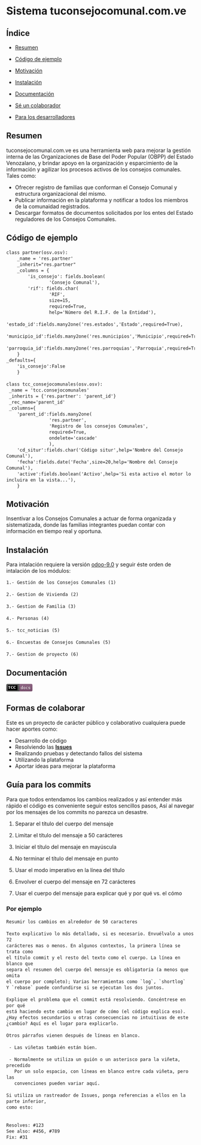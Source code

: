 # Sistema tuconsejocomunal.com.ve

## Índice ##

*   [Resumen](#resumen)

*   [Código de ejemplo](#código-de-ejemplo)

*   [Motivación](#motivación)

*   [Instalación](#instalación)

*   [Documentación](#documentación)

*   [Sé un colaborador](#formas-de-colaborar)

*   [Para los desarrolladores](#guía-para-los-commits)

## Resumen ##

tuconsejocomunal.com.ve es una herramienta web para mejorar la gestión interna de
las Organizaciones de Base del Poder Popular (OBPP) del Estado Venozalano,
y brindar apoyo en la organización y esparcimiento de la información y agilizar
los procesos activos de los consejos comunales. Tales como:

* Ofrecer registro de familias que conforman el Consejo Comunal y estructura organizacional del mismo.
* Publicar información en la plataforma y notificar a todos los miembros de la comunaidad registrados.
* Descargar formatos de documentos solicitados por los entes del Estado reguladores de los Consejos Comunales.

## Código de ejemplo ##

    class partner(osv.osv):
        _name = 'res.partner'
        _inherit="res.partner"
        _columns = {
            'is_consejo': fields.boolean(
                    'Consejo Comunal'),
            'rif': fields.char(
                    'RIF',
                    size=15,
                    required=True,
                    help='Número del R.I.F. de la Entidad'),
            'estado_id':fields.many2one('res.estados','Estado',required=True),
            'municipio_id':fields.many2one('res.municipios','Municipio',required=True),
            'parroquia_id':fields.many2one('res.parroquias','Parroquia',required=True)
        }
    _defaults={
        'is_consejo':False
        }
        
    class tcc_consejocomunales(osv.osv):
     _name = 'tcc.consejocomunales'
     _inherits = {'res.partner': 'parent_id'}
     _rec_name='parent_id'
     _columns={
        'parent_id':fields.many2one(
                    'res.partner',
                    'Registro de los consejos Comunales',
                    required=True,
                    ondelete='cascade'
                    ),
        'cd_situr':fields.char('Código situr',help='Nombre del Consejo Comunal'),
        'fecha':fields.date('Fecha',size=20,help='Nombre del Consejo Comunal'),
        'active':fields.boolean('Activo',help='Si esta activo el motor lo incluira en la vista...'),
        }
## Motivación ##

Insentivar a los Consejos Comunales a actuar de forma organizada
y sistematizada, donde las familias integrantes puedan contar con
información en tiempo real y oportuna.

## Instalación ##

Para intalación requiere la versión [odoo-9.0](https://github.com/odoo/odoo/tree/9.0)
y seguir éste orden de intalación de los módulos:

    1.- Gestión de los Consejos Comunales (1)

    2.- Gestion de Vivienda (2)

    3.- Gestion de Familia (3)

    4.- Personas (4)

    5.- tcc_noticias (5)

    6.- Encuestas de Consejos Comunales (5)

    7.- Gestion de proyecto (6)

## Documentación ##

[![Docs](/docs/img/doc.png)](/docs)

## Formas de colaborar ##
    
Este es un proyecto de carácter público y colaborativo cualquiera puede hacer aportes como:

* Desarrollo de código
* Resolviendo las [__Issues__](https://github.com/juventudproductivabicentenaria/tuconsejocomunal/issues)
* Realizando pruebas y detectando fallos del sistema
* Utilizando la plataforma
* Aportar ideas para mejorar la plataforma

## Guía para los commits ##

Para que todos entendamos los cambios realizados y así entender más rápido
el código es conveniente seguir estos sencillos pasos, Así al navegar por
los mensajes de los commits no parezca un desastre.

1. Separar el título del cuerpo del mensaje

2. Limitar el título del mensaje a 50 carácteres

3. Iniciar el título del mensaje en mayúscula

4. No terminar el título del mensaje en punto

5. Usar el modo imperativo en la línea del título

6. Envolver el cuerpo del mensaje en 72 carácteres

7. Usar el cuerpo del mensaje para explicar qué y por qué vs. el cómo

### Por ejemplo ###

    Resumir los cambios en alrededor de 50 caracteres

    Texto explicativo lo más detallado, si es necesario. Envuélvalo a unos 72
    carácteres mas o menos. En algunos contextos, la primera línea se trata como
    el título commit y el resto del texto como el cuerpo. La línea en blanco que
    separa el resumen del cuerpo del mensaje es obligatoria (a menos que omita
    el cuerpo por completo); Varias herramientas como `log`, `shortlog`
    Y `rebase` puede confundirse si se ejecutan los dos juntos.

    Explique el problema que el commit está resolviendo. Concéntrese en por qué
    está haciendo este cambio en lugar de cómo (el código explica eso).
    ¿Hay efectos secundarios u otras consecuencias no intuitivas de este
    ¿cambio? Aquí es el lugar para explicarlo.

    Otros párrafos vienen después de líneas en blanco.

     - Las viñetas también están bien.

     - Normalmente se utiliza un guión o un asterisco para la viñeta, precedido
       Por un solo espacio, con líneas en blanco entre cada viñeta, pero las 
       convenciones pueden variar aquí.

    Si utiliza un rastreador de Issues, ponga referencias a ellos en la parte inferior,
    como esto:


    Resolves: #123
    See also: #456, #789
    Fix: #31
